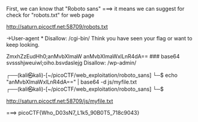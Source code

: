 First, we can know that "Roboto sans"
===> it means we can suggest for check for "robots.txt" for web page

http://saturn.picoctf.net:58709/robots.txt

->User-agent *
Disallow: /cgi-bin/
Think you have seen your flag or want to keep looking.

ZmxhZzEudHh0;anMvbXlmaW
anMvbXlmaWxlLnR4dA== ### base64
svssshjweuiwl;oiho.bsvdaslejg
Disallow: /wp-admin/




┌──(kali㉿kali)-[~/picoCTF/web_exploitation/roboto_sans]
└─$ echo "anMvbXlmaWxlLnR4dA==" | base64 -d
js/myfile.txt                                                                                          
┌──(kali㉿kali)-[~/picoCTF/web_exploitation/roboto_sans]
└─$ 


http://saturn.picoctf.net:58709/js/myfile.txt

===> picoCTF{Who_D03sN7_L1k5_90B0T5_718c9043}
